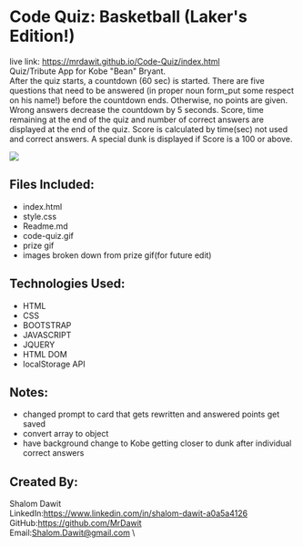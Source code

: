 # Code Quiz: Basketball (Laker's Edition!)
live link: https://mrdawit.github.io/Code-Quiz/index.html \
Quiz/Tribute App for Kobe "Bean" Bryant.\
After the quiz starts, a countdown (60 sec) is started. There are five questions that need to be answered (in proper noun form_put some respect on his name!) before the countdown ends. Otherwise, no points are given. Wrong answers decrease the countdown by 5 seconds. Score, time remaining at the end of the quiz and number of correct answers are displayed at the end of the quiz. Score is calculated by time(sec) not used and correct answers. A special dunk is displayed if Score is a 100 or above.

<img src="./code-quiz.gif"> 

## Files Included:
* index.html
* style.css
* Readme.md
* code-quiz.gif
* prize gif
* images broken down from prize gif(for future edit)

## Technologies Used:
* HTML
* CSS
* BOOTSTRAP 
* JAVASCRIPT
* JQUERY
* HTML DOM
* localStorage API


## Notes:
* changed prompt to card that gets rewritten and answered points get saved
* convert array to object
* have background change to Kobe getting closer to dunk after individual correct answers


## Created By:
Shalom Dawit\
LinkedIn:https://www.linkedin.com/in/shalom-dawit-a0a5a4126 \
GitHub:https://github.com/MrDawit \
Email:Shalom.Dawit@gmail.com \
